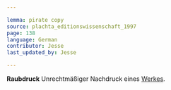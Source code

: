 ```yaml
---

lemma: pirate copy
source: plachta_editionswissenschaft_1997
page: 138
language: German
contributor: Jesse
last_updated_by: Jesse

---
```

**Raubdruck** Unrechtmäßiger Nachdruck eines [Werkes](work.html).
